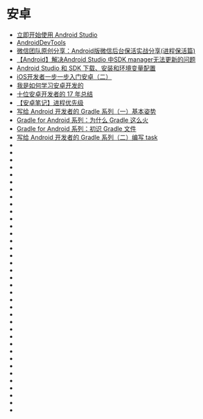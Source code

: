 # 安卓

*   [立即开始使用 Android Studio](http://www.android-studio.org/)
*   [AndroidDevTools](https://www.androiddevtools.cn/)
*   [微信团队原创分享：Android版微信后台保活实战分享(进程保活篇)](http://www.52im.net/thread-210-1-1.html)
*   [【Android】解决Android Studio 中SDK manager无法更新的问题](https://blog.csdn.net/lchad/article/details/42110647)
*   [Android Studio 和 SDK 下载、安装和环境变量配置](https://blog.csdn.net/siwuxie095/article/details/53431818)
*   [iOS开发者一步一步入门安卓（二）](https://www.jianshu.com/p/342191da2a33)
*   [我是如何学习安卓开发的](https://mp.weixin.qq.com/s/fkNRpubQMxaxVaycA4hNLw?utm_source=tuicool&utm_medium=referral)
*   [十位安卓开发者的 17 年总结](https://blog.csdn.net/D29h1jQy3akVx/article/details/78950096?utm_source=tuicool&utm_medium=referral)
*   [【安卓笔记】进程优先级](http://blog.csdn.net/chdjj/article/details/19293349?utm_source=tuicool&utm_medium=referral)
*   [写给 Android 开发者的 Gradle 系列（一）基本姿势](https://mp.weixin.qq.com/s?__biz=MzI1ODQ3NDA2Mg==&mid=2247484313&idx=1&sn=d20e10eca8917436e4a19b99b8c1430b&chksm=ea06eab8dd7163aec3f040a946f1bdc35b53bb880b5f1f84c3405bb823a11f8be4731539b95f&mpshare=1&scene=23&srcid=1010O0lm3Hw0drZT9cvGaWX3#rd)
*   [Gradle for Android 系列：为什么 Gradle 这么火](https://mp.weixin.qq.com/s?__biz=MzI1ODQ3NDA2Mg==&mid=2247483855&idx=1&sn=1f8552de8f7fb14af208f31d9d77f87d&chksm=ea06e8eedd7161f8bec27647e066a1fc545a5ad8199b72f98f14b6fe3543045733d1755f9632&scene=21#wechat_redirect)
*   [Gradle for Android 系列：初识 Gradle 文件](https://mp.weixin.qq.com/s?__biz=MzI1ODQ3NDA2Mg==&mid=2247483860&idx=1&sn=b2a461b5ae32ec7ea8f83988fc80a557&chksm=ea06e8f5dd7161e3e3bc7091934be2fcea9020b463d439cddf803989e92dac6294b29d77a657&scene=21#wechat_redirect)
*   [写给 Android 开发者的 Gradle 系列（二）编写 task](https://mp.weixin.qq.com/s?__biz=MzI1ODQ3NDA2Mg==&mid=2247484336&idx=1&sn=3ca6b61b815b7ddc8985f8c496aa0bd2&chksm=ea06ea91dd716387f7af43e8081cb40a92b2e51a4308d8df72ba8e42dd4e042f62f601fa3305&mpshare=1&scene=23&srcid=1010ZJMtcpIpLpbkhvDZWcGu#rd)
*   []()
*   []()
*   []()
*   []()
*   []()
*   []()
*   []()
*   []()
*   []()
*   []()
*   []()
*   []()
*   []()
*   []()
*   []()
*   []()
*   []()
*   []()
*   []()
*   []()
*   []()
*   []()
*   []()
*   []()
*   []()
*   []()
*   []()
*   []()
*   []()
*   []()
*   []()
*   []()
*   []()
*   []()
*   []()
*   []()
*   []()


